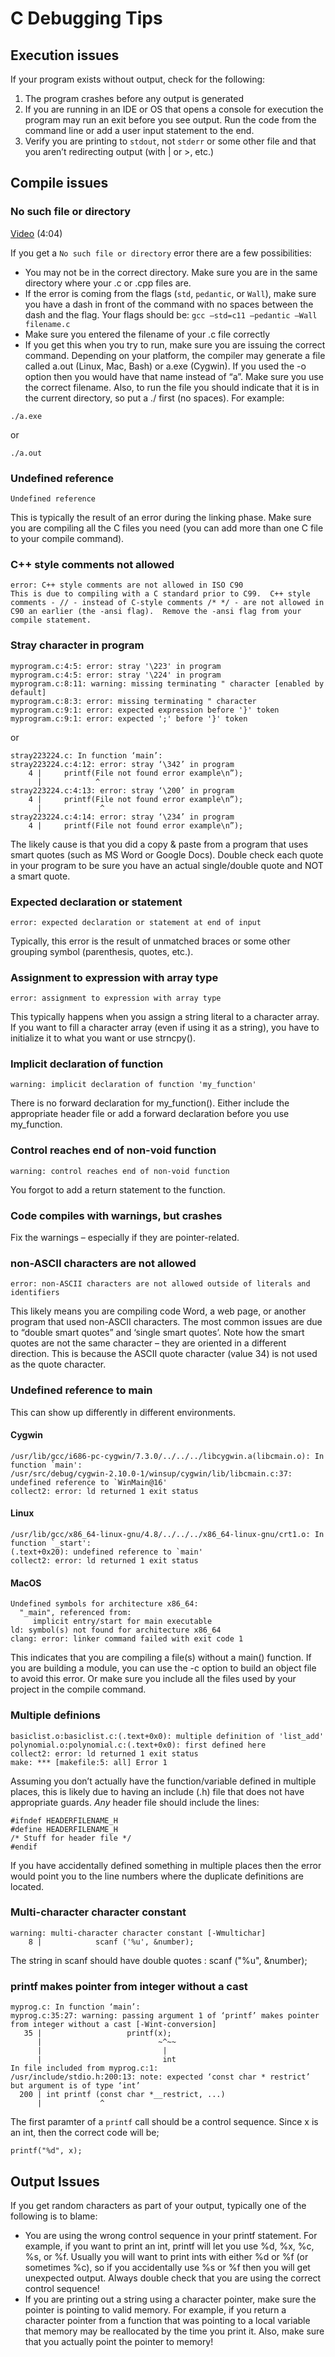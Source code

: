 # C Debugging Tips

## Execution issues

If your program exists without output, check for the following:

1. The program crashes before any output is generated
2. If you are running in an IDE or OS that opens a console for execution the program may run an exit before you see output.  Run the code from the command line or add a user input statement to the end.
3. Verify you are printing to `stdout`, not `stderr` or some other file and that you aren’t redirecting output (with | or >, etc.)

## Compile issues

### No such file or directory

[Video](https://youtu.be/JaJsWuwbFns) (4:04)

If you get a `No such file or directory` error there are a few possibilities:

- You may not be in the correct directory.  Make sure you are in the same directory where your .c or .cpp files are.  
- If the error is coming from the flags (`std`, `pedantic`, or `Wall`), make sure you have a dash in front of the command with no spaces between the dash and the flag. Your flags should be:
    `gcc –std=c11 –pedantic –Wall filename.c`
- Make sure you entered the filename of your .c file correctly
- If you get this when you try to run, make sure you are issuing the correct command.  Depending on your platform, the compiler may generate a file called a.out (Linux, Mac,  Bash) or a.exe (Cygwin). If you used the -o option then you would have that name instead of “a”.  Make sure you use the correct filename.  Also, to run the file you should indicate that it is in the current directory, so put a ./ first (no spaces).  For example:

```(bash)
./a.exe
```

or

```(bash)
./a.out
```

### Undefined reference

```(text)
Undefined reference
```

This is typically the result of an error during the linking phase.  Make sure you are compiling all the C files you need (you can add more than one C file to your compile command).

### C++ style comments not allowed

```(text)
error: C++ style comments are not allowed in ISO C90
This is due to compiling with a C standard prior to C99.  C++ style comments - // - instead of C-style comments /* */ - are not allowed in C90 an earlier (the -ansi flag).  Remove the -ansi flag from your compile statement.
```

### Stray character in program

```(text)
myprogram.c:4:5: error: stray '\223' in program
myprogram.c:4:5: error: stray '\224' in program
myprogram.c:8:11: warning: missing terminating " character [enabled by default]
myprogram.c:8:3: error: missing terminating " character
myprogram.c:9:1: error: expected expression before '}' token
myprogram.c:9:1: error: expected ';' before '}' token
```

or

```(text)
stray223224.c: In function ‘main’:
stray223224.c:4:12: error: stray ‘\342’ in program
    4 |     printf(File not found error example\n”);
      |            ^
stray223224.c:4:13: error: stray ‘\200’ in program
    4 |     printf(File not found error example\n”);
      |             ^
stray223224.c:4:14: error: stray ‘\234’ in program
    4 |     printf(File not found error example\n”);
```

The likely cause is that you did a copy & paste from a program that uses smart quotes (such as MS Word or Google Docs).  Double check each quote in your program to be sure you have an actual single/double quote and NOT a smart quote.

### Expected declaration or statement

```(text)
error: expected declaration or statement at end of input
```

Typically, this error is the result of unmatched braces or some other grouping symbol (parenthesis, quotes, etc.).

### Assignment to expression with array type

```(text)
error: assignment to expression with array type
```

This typically happens when you assign a string literal to a character array.  If you want to fill a character array (even if using it as a string), you have to initialize it to what you want or use strncpy().

### Implicit declaration of function

```(text)
warning: implicit declaration of function 'my_function'
```

There is no forward declaration for my_function().  Either include the appropriate header file or add a forward declaration before you use my_function.

### Control reaches end of non-void function

```(text)
warning: control reaches end of non-void function
```

You forgot to add a return statement to the function.  

### Code compiles with warnings, but crashes

Fix the warnings – especially if they are pointer-related.

### non-ASCII characters are not allowed

```(text)
error: non-ASCII characters are not allowed outside of literals and identifiers
```

This likely means you are compiling code Word, a web page, or another program that used non-ASCII characters.  The most common issues are due to “double smart quotes” and ‘single smart quotes’.  Note how the smart quotes are not the same character – they are oriented in a different direction.  This is because the ASCII quote character (value 34) is not used as the quote character.

### Undefined reference to main

This can show up differently in different environments.

#### Cygwin

```(text)
/usr/lib/gcc/i686-pc-cygwin/7.3.0/../../../libcygwin.a(libcmain.o): In function `main':
/usr/src/debug/cygwin-2.10.0-1/winsup/cygwin/lib/libcmain.c:37: undefined reference to `WinMain@16'
collect2: error: ld returned 1 exit status
```

#### Linux

```(text)
/usr/lib/gcc/x86_64-linux-gnu/4.8/../../../x86_64-linux-gnu/crt1.o: In function `_start':
(.text+0x20): undefined reference to `main'
collect2: error: ld returned 1 exit status
```

#### MacOS

```(text)
Undefined symbols for architecture x86_64:
  "_main", referenced from:
     implicit entry/start for main executable
ld: symbol(s) not found for architecture x86_64
clang: error: linker command failed with exit code 1
```

This indicates that you are compiling a file(s) without a main() function.  If you are building a module, you can use the -c option to build an object file to avoid this error.  Or make sure you include all the files used by your project in the compile command.

### Multiple definions

```(text)
basiclist.o:basiclist.c:(.text+0x0): multiple definition of 'list_add'
polynomial.o:polynomial.c:(.text+0x0): first defined here
collect2: error: ld returned 1 exit status
make: *** [makefile:5: all] Error 1
```

Assuming you don’t actually have the function/variable defined in multiple places, this is likely due to having an include (.h) file that does not have appropriate guards.  *Any* header file should include the lines:

```(text)
#ifndef HEADERFILENAME_H
#define HEADERFILENAME_H
/* Stuff for header file */
#endif
```

If you have accidentally defined something in multiple places then the error would point you to the line numbers where the duplicate definitions are located.

### Multi-character character constant

```(text)
warning: multi-character character constant [-Wmultichar]
    8 |            scanf ('%u', &number);
```

The string in scanf should have double quotes :
scanf ("%u", &number);

### printf makes pointer from integer without a cast

```(text)
myprog.c: In function ‘main’:
myprog.c:35:27: warning: passing argument 1 of ‘printf’ makes pointer from integer without a cast [-Wint-conversion]
   35 |                   printf(x);
      |                          ~^~~
      |                           |
      |                           int
In file included from myprog.c:1:
/usr/include/stdio.h:200:13: note: expected ‘const char * restrict’ but argument is of type ‘int’
  200 | int printf (const char *__restrict, ...)
      |             ^
```

The first paramter of a `printf` call should be a control sequence.  Since x is an int, then the correct code will be;

```(c)
printf("%d", x);
```

## Output Issues

If you get random characters as part of your output, typically one of the following is to blame:

- You are using the wrong control sequence in your printf statement.  For example, if you want to print an int, printf will let you use %d, %x, %c, %s, or %f.  Usually you will want to print ints with either %d or %f (or sometimes %c), so if you accidentally use %s or %f then you will get unexpected output.  Always double check that you are using the correct control sequence!  
- If you are printing out a string using a character pointer, make sure the pointer is pointing to valid memory.  For example, if you return a character pointer from a function that was pointing to a local variable that memory may be reallocated by the time you print it.  Also, make sure that you actually point the pointer to memory!  
